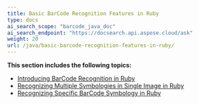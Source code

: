 ```yaml
---
title: Basic BarCode Recognition Features in Ruby
type: docs
ai_search_scope: "barcode_java_doc"
ai_search_endpoint: "https://docsearch.api.aspose.cloud/ask"
weight: 20
url: /java/basic-barcode-recognition-features-in-ruby/
---
```


**This section includes the following topics:**

- [Introducing BarCode Recognition in Ruby](/barcode/java/introducing-barcode-recognition-in-ruby/)
- [Recognizing Multiple Symbologies in Single Image in Ruby](/barcode/java/recognizing-multiple-symbologies-in-single-image-in-ruby/)
- [Recognizing Specific BarCode Symbology in Ruby](/barcode/java/recognizing-specific-barcode-symbology-in-ruby/)
